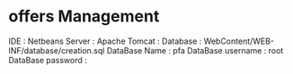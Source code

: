 # offers Management
IDE : Netbeans
Server : Apache Tomcat : 
Database : WebContent/WEB-INF/database/creation.sql
DataBase Name : pfa
DataBase username : root
DataBase password :
